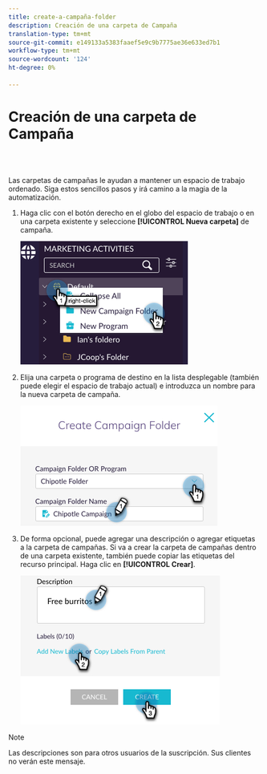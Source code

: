 ```yaml
---
title: create-a-campaña-folder
description: Creación de una carpeta de Campaña
translation-type: tm+mt
source-git-commit: e149133a5383faaef5e9c9b7775ae36e633ed7b1
workflow-type: tm+mt
source-wordcount: '124'
ht-degree: 0%

---
```



# Creación de una carpeta de Campaña

<br> 

Las carpetas de campañas le ayudan a mantener un espacio de trabajo ordenado. Siga estos sencillos pasos y irá camino a la magia de la automatización.

1. Haga clic con el botón derecho en el globo del espacio de trabajo o en una carpeta existente y seleccione **[!UICONTROL Nueva carpeta]** de campaña.

   ![Imagen uno](/help/sky/assets/campaign-folders/create-a-campaign-folder/create-a-campaign-folder-1.png)

1. Elija una carpeta o programa de destino en la lista desplegable (también puede elegir el espacio de trabajo actual) e introduzca un nombre para la nueva carpeta de campaña.

   ![Imagen uno](/help/sky/assets/campaign-folders/create-a-campaign-folder/create-a-campaign-folder-2.png)

1. De forma opcional, puede agregar una descripción o agregar etiquetas a la carpeta de campañas. Si va a crear la carpeta de campañas dentro de una carpeta existente, también puede copiar las etiquetas del recurso principal. Haga clic en **[!UICONTROL Crear]**.

   ![Imagen uno](/help/sky/assets/campaign-folders/create-a-campaign-folder/create-a-campaign-folder-3.png)

>[!NOTE]
>
>Las descripciones son para otros usuarios de la suscripción. Sus clientes no verán este mensaje.
